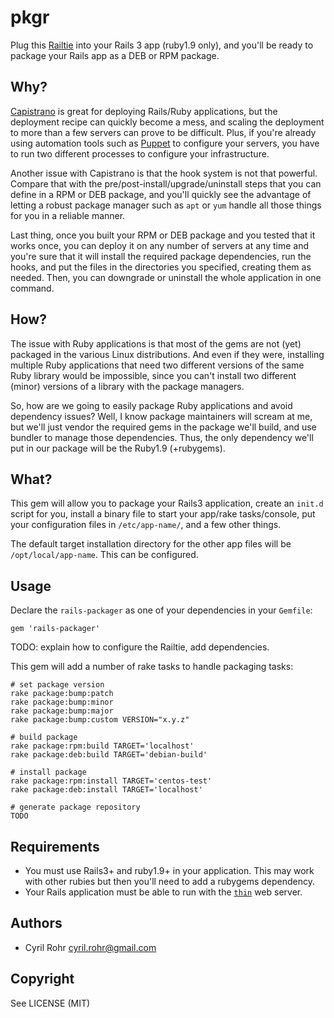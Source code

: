 # pkgr

Plug this [Railtie](http://api.rubyonrails.org/classes/Rails/Railtie.html) into your Rails 3 app (ruby1.9 only), and you'll be ready to package your Rails app as a DEB or RPM package.

## Why?

[Capistrano](http://capify.org/) is great for deploying Rails/Ruby applications, but the deployment recipe can quickly become a mess, and scaling the deployment to more than a few servers can prove to be difficult. Plus, if you're already using automation tools such as [Puppet](http://www.puppetlabs.com/) to configure your servers, you have to run two different processes to configure your infrastructure.

Another issue with Capistrano is that the hook system is not that powerful. Compare that with the pre/post-install/upgrade/uninstall steps that you can define in a RPM or DEB package, and you'll quickly see the advantage of letting a robust package manager such as `apt` or `yum` handle all those things for you in a reliable manner.

Last thing, once you built your RPM or DEB package and you tested that it works once, you can deploy it on any number of servers at any time and you're sure that it will install the required package dependencies, run the hooks, and put the files in the directories you specified, creating them as needed.
Then, you can downgrade or uninstall the whole application in one command.

## How?

The issue with Ruby applications is that most of the gems are not (yet) packaged in the various Linux distributions. And even if they were, installing multiple Ruby applications that need two different versions of the same Ruby library would be impossible, since you can't install two different (minor) versions of a library with the package managers.

So, how are we going to easily package Ruby applications and avoid dependency issues? Well, I know package maintainers will scream at me, but we'll just vendor the required gems in the package we'll build, and use bundler to manage those dependencies. Thus, the only dependency we'll put in our package will be the Ruby1.9 (+rubygems).

## What?

This gem will allow you to package your Rails3 application, create an `init.d` script for you, install a binary file to start your app/rake tasks/console, put your configuration files in `/etc/app-name/`, and a few other things.

The default target installation directory for the other app files will be `/opt/local/app-name`. This can be configured.

## Usage

Declare the `rails-packager` as one of your dependencies in your `Gemfile`:

    gem 'rails-packager'

TODO: explain how to configure the Railtie, add dependencies.

This gem will add a number of rake tasks to handle packaging tasks:

    # set package version
    rake package:bump:patch
    rake package:bump:minor
    rake package:bump:major
    rake package:bump:custom VERSION="x.y.z"

    # build package
    rake package:rpm:build TARGET='localhost'
    rake package:deb:build TARGET='debian-build'

    # install package
    rake package:rpm:install TARGET='centos-test'
    rake package:deb:install TARGET='localhost'

    # generate package repository
    TODO

## Requirements

* You must use Rails3+ and ruby1.9+ in your application. This may work with other rubies but then you'll need to add a rubygems dependency.
* Your Rails application must be able to run with the [`thin`](http://code.macournoyer.com/thin/) web server.

## Authors

* Cyril Rohr <cyril.rohr@gmail.com>

## Copyright

See LICENSE (MIT)
